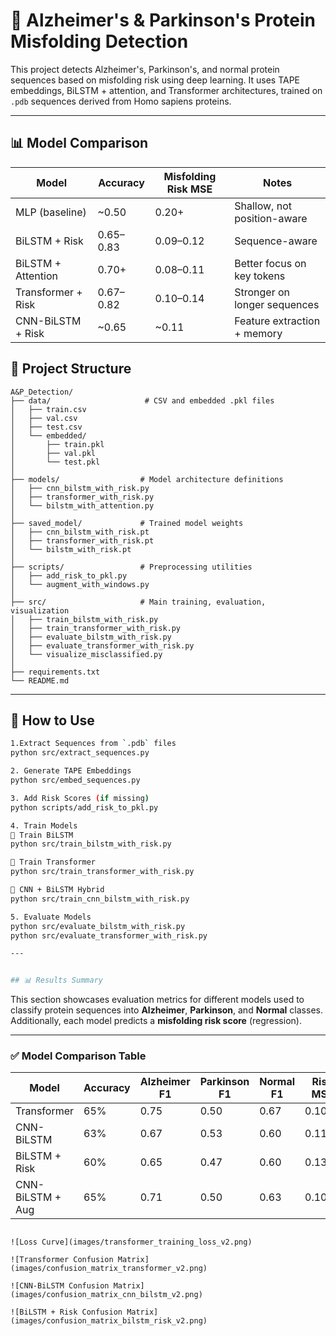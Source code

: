 # 🧬 Alzheimer's & Parkinson's Protein Misfolding Detection

This project detects Alzheimer's, Parkinson's, and normal protein sequences based on misfolding risk using deep learning. It uses TAPE embeddings, BiLSTM + attention, and Transformer architectures, trained on `.pdb` sequences derived from Homo sapiens proteins.

---

## 📊 Model Comparison

| Model                | Accuracy    | Misfolding Risk MSE | Notes                          |
|---------------------|-------------|----------------------|-------------------------------|
| MLP (baseline)       | ~0.50       | 0.20+                | Shallow, not position-aware   |
| BiLSTM + Risk        | 0.65–0.83   | 0.09–0.12            | Sequence-aware                |
| BiLSTM + Attention   | 0.70+       | 0.08–0.11            | Better focus on key tokens    |
| Transformer + Risk   | 0.67–0.82   | 0.10–0.14            | Stronger on longer sequences  |
| CNN-BiLSTM + Risk    | ~0.65       | ~0.11                | Feature extraction + memory   |




## 📂 Project Structure

```
A&P_Detection/
├── data/                     # CSV and embedded .pkl files
│   ├── train.csv
│   ├── val.csv
│   ├── test.csv
│   └── embedded/
│       ├── train.pkl
│       ├── val.pkl
│       └── test.pkl
│
├── models/                  # Model architecture definitions
│   ├── cnn_bilstm_with_risk.py
│   ├── transformer_with_risk.py
│   └── bilstm_with_attention.py
│
├── saved_model/             # Trained model weights
│   ├── cnn_bilstm_with_risk.pt
│   ├── transformer_with_risk.pt
│   └── bilstm_with_risk.pt
│
├── scripts/                 # Preprocessing utilities
│   ├── add_risk_to_pkl.py
│   └── augment_with_windows.py
│
├── src/                     # Main training, evaluation, visualization
│   ├── train_bilstm_with_risk.py
│   ├── train_transformer_with_risk.py
│   ├── evaluate_bilstm_with_risk.py
│   ├── evaluate_transformer_with_risk.py
│   └── visualize_misclassified.py
│
├── requirements.txt
└── README.md
```


---

## 🧠 How to Use 
```bash
1.Extract Sequences from `.pdb` files
python src/extract_sequences.py

2. Generate TAPE Embeddings
python src/embed_sequences.py

3. Add Risk Scores (if missing)
python scripts/add_risk_to_pkl.py

4. Train Models
🔁 Train BiLSTM
python src/train_bilstm_with_risk.py

🧠 Train Transformer
python src/train_transformer_with_risk.py

🧬 CNN + BiLSTM Hybrid
python src/train_cnn_bilstm_with_risk.py

5. Evaluate Models
python src/evaluate_bilstm_with_risk.py
python src/evaluate_transformer_with_risk.py

---


## 📊 Results Summary
```
This section showcases evaluation metrics for different models used to classify protein sequences into **Alzheimer**, **Parkinson**, and **Normal** classes. Additionally, each model predicts a **misfolding risk score** (regression).

---

### ✅ Model Comparison Table

| Model            | Accuracy | Alzheimer F1 | Parkinson F1 | Normal F1 | Risk MSE |
|------------------|----------|---------------|--------------|-----------|----------|
| Transformer      | 65%      | 0.75          | 0.50         | 0.67      | 0.1099   |
| CNN-BiLSTM       | 63%      | 0.67          | 0.53         | 0.60      | 0.118x   |
| BiLSTM + Risk    | 60%      | 0.65          | 0.47         | 0.60      | 0.131x   |
| CNN-BiLSTM + Aug | 65%      | 0.71          | 0.50         | 0.63      | 0.1099   |
```

![Loss Curve](images/transformer_training_loss_v2.png)

![Transformer Confusion Matrix](images/confusion_matrix_transformer_v2.png)

![CNN-BiLSTM Confusion Matrix](images/confusion_matrix_cnn_bilstm_v2.png)

![BiLSTM + Risk Confusion Matrix](images/confusion_matrix_bilstm_risk_v2.png)

